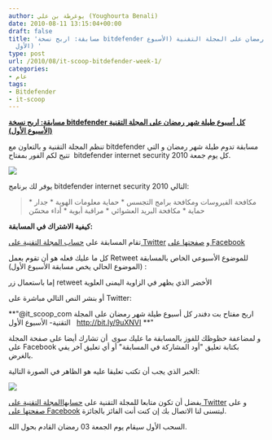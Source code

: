 ```yaml
---
author: يوغرطة بن علي (Youghourta Benali)
date: 2010-08-11 13:15:04+00:00
draft: false
title: 'مسابقة: اربح نسخة bitdefender كل أسبوع طيلة شهر رمضان على المجلة التقنية (الأسبوع
  الأول) '
type: post
url: /2010/08/it-scoop-bitdefender-week-1/
categories:
- عام
tags:
- Bitdefender
- it-scoop
---
```





**[مسابقة: اربح نسخة bitdefender كل أسبوع طيلة شهر رمضان على المجلة التقنية (الأسبوع الأول)]( https://www.it-scoop.com/2010/08/it-scoop-bitdefender-week-1/)**




تنظم المجلة التقنية و بالتعاون مع bitdefender مسابقة تدوم طيلة شهر رمضان و التي تتيح لكم الفور بمفتاح  bitdefender internet security 2010 كل يوم جمعة.




[![](http://it-scoop.com/rsc/bitDefender_250_250.jpg)
](https://www.it-scoop.com/2010/08/it-scoop-bitdefender-week-1/)


يوفر لك برنامج bitdefender internet security 2010 التالي:


<blockquote>
	* مكافحة الفيروسات ومكافحة برامج التجسس
	* حماية معلومات الهوية
	* جدار حماية
	* مكافحة البريد العشوائي
	* مراقبة أبوية
	* أداء محسّن
</blockquote>


**كيفية الاشتراك في المسابقة:**

تقام المسابقة على [حساب المجلة التقنية على Twitter](http://twitter.com/it_scoop_com) و [صفحتها على Facebook](http://www.facebook.com/ITscoopMagazine)

كل ما عليك فعله هو أن تقوم بعمل Retweet للموضوع الأسبوعي الخاص بالمسابقة  (الموضوع الحالي يخص مسابقة الأسبوع الأول):

إما باستعمال زر retweet الأخضر الذي يظهر في الزاوية اليمنى العلوية

أو بنشر النص التالي مباشرة على Twitter:

**"@it_scoop_com اربح مفتاح بت دفندر كل أسبوع طيلة شهر رمضان على المجلة التقنية- الأسبوع الأول   http://bit.ly/9uXNVI **"

و لمضاعفة حظوظك للفوز بالمسابقة ما عليك سوى  أن تشارك أيضا على صفحة المجلة على Facebook بكتابة تعليق "أود المشاركة في المسابقة" أو أي تعليق آخر يفي بالغرض.

الخبر الذي يجب أن تكتب تعليقا عليه هو الظاهر في الصورة التالية:

[![](https://www.it-scoop.com/wp-content/uploads/2010/08/facebook.png)
](http://www.facebook.com/ITscoopMagazine)

يفضل أن تكون متابعا للمجلة التقنية على [حسابهاالمجلة التقنية على Twitter](http://twitter.com/it_scoop_com) و على [صفحتها على Facebook](http://www.facebook.com/ITscoopMagazine) ليتسنى لنا الاتصال بك إن كنت أنت الفائز بالجائزة.

السحب الأول سيقام يوم الجمعة 03 رمضان القادم بحول الله.
